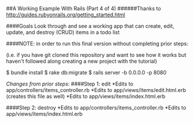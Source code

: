 ##A Working Example With Rails (Part 4 of 4)
######Thanks to http://guides.rubyonrails.org/getting_started.html

####Goals
Look through and see a working app that can create, edit, update, and destroy 
(CRUD) items in a todo list

####NOTE: in order to run this final version without completing prior steps:

(i.e. if you have git cloned this repository and want to see how it works 
but haven't followed along creating a new project with the tutorial)

$ bundle install
$ rake db:migrate
$ rails server -b 0.0.0.0 -p 8080

*Changes from prior steps:*
####Step 1: edit
  *Edits to app/controllers/items_controller.rb
  *Edits to app/views/items/edit.html.erb (creates this file as well)
  *Edits to app/views/items/index.html.erb

####Step 2: destroy
  *Edits to app/controllers/items_controller.rb
  *Edits to app/views/items/index.html.erb
  
 